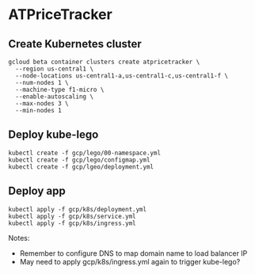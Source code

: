 # ATPriceTracker

## Create Kubernetes cluster

```
gcloud beta container clusters create atpricetracker \
  --region us-central1 \
  --node-locations us-central1-a,us-central1-c,us-central1-f \
  --num-nodes 1 \
  --machine-type f1-micro \
  --enable-autoscaling \
  --max-nodes 3 \
  --min-nodes 1
```

## Deploy kube-lego

```
kubectl create -f gcp/lego/00-namespace.yml
kubectl create -f gcp/lego/configmap.yml
kubectl create -f gcp/lgeo/deployment.yml
```

## Deploy app

```
kubectl apply -f gcp/k8s/deployment.yml
kubectl apply -f gcp/k8s/service.yml
kubectl apply -f gcp/k8s/ingress.yml
```

Notes:
* Remember to configure DNS to map domain name to load balancer IP
* May need to apply gcp/k8s/ingress.yml again to trigger kube-lego?


